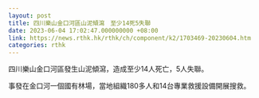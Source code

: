 ```yaml
---
layout: post
title: 四川樂山金口河區山泥傾瀉　至少14死5失聯
date: 2023-06-04 17:02:47.000000000 +08:00
link: https://news.rthk.hk/rthk/ch/component/k2/1703469-20230604.htm
categories: rthk
---
```


四川樂山金口河區發生山泥傾瀉，造成至少14人死亡，5人失聯。

事發在金口河一個國有林場，當地組織180多人和14台專業救援設備開展搜救。
